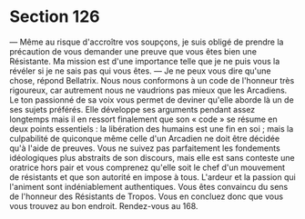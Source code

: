 # Section 126

— Même au risque d'accroître vos soupçons, je suis obligé de 
prendre la précaution de vous demander une preuve que vous 
êtes bien une Résistante. Ma mission est d'une importance telle 
que je ne puis vous la révéler si je ne sais pas qui vous êtes. 
— Je ne peux vous dire qu'une chose, répond Bellatrix. Nous 
nous conformons à un code de l'honneur très rigoureux, car 
autrement nous ne vaudrions pas mieux que les Arcadiens. 
Le ton passionné de sa voix vous permet de deviner qu'elle 
aborde là un de ses sujets préférés. Elle développe ses arguments 
pendant assez longtemps mais il en ressort finalement que son « 
code » se résume en deux points essentiels : la libération des 
humains est une fin en soi ; mais la culpabilité de quiconque 
même celle d'un Arcadien ne doit être décidée qu'à l'aide de 
preuves. Vous ne suivez pas parfaitement les fondements 
idéologiques plus abstraits de son discours, mais elle est sans 
conteste une oratrice hors pair et vous comprenez qu'elle soit le 
chef d'un mouvement de résistants et que son autorité en impose 
à tous. L'ardeur et la passion qui l'animent sont indéniablement 
authentiques. Vous êtes convaincu du sens de l'honneur des 
Résistants de Tropos. Vous en concluez donc que vous vous 
trouvez au bon endroit. Rendez-vous au 168.